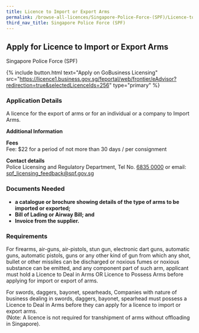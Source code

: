 ```yaml
---
title: Licence to Import or Export Arms
permalink: /browse-all-licences/Singapore-Police-Force-(SPF)/Licence-to-Import-or-Export-Arms
third_nav_title: Singapore Police Force (SPF)
---
```


## Apply for Licence to Import or Export Arms

Singapore Police Force (SPF)

{% include button.html text="Apply on GoBusiness Licensing" src="https://licence1.business.gov.sg/feportal/web/frontier/eAdvisor?redirection=true&selectedLicenceIds=256" type="primary" %}

<H3>Application Details</H3>

<p>A licence for the export of arms or for an individual or a company to Import Arms.</p>

<strong>Additional Information</strong>

<p><strong>Fees</strong><br>
Fee: $22 for a period of not more than 30 days / per consignment</p>

<p><strong>Contact details</strong><br>Police Licensing and Regulatory Department, Tel No. <a href="tel:6835 0000">6835 0000</a> or email: <a href="mailto:spf_licensing_feedback@spf.gov.sg">spf_licensing_feedback@spf.gov.sg</a></p>


<H3>Documents Needed</H3>

<ul>

<li><strong>a catalogue or brochure showing details of the type of arms to be imported or exported;</strong></li>
<li><strong>Bill of Lading or Airway Bill; and</strong></li>
<li><strong>Invoice from the supplier.</strong></li>
</ul>

<H3>Requirements</H3>

<p>For firearms, air-guns, air-pistols, stun gun, electronic dart guns, automatic guns, automatic pistols, guns or any other kind of gun from which any shot, bullet or other missiles can be discharged or noxious fumes or noxious substance can be emitted, and any component part of such arm, applicant must hold a Licence to Deal in Arms OR Licence to Possess Arms before applying for import or export of arms.</p>
<p>For swords, daggers, bayonet, spearheads, Companies with nature of business dealing in swords, daggers, bayonet, spearhead must possess a Licence to Deal in Arms before they can apply for a licence to import or export arms.<br />(Note: A licence is not required for transhipment of arms without offloading in Singapore).</p>

